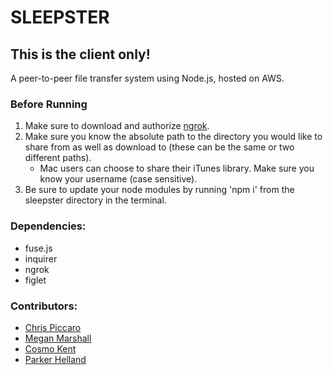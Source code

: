 # SLEEPSTER

## This is the client only!

A peer-to-peer file transfer system using Node.js, hosted on AWS. 

### Before Running
1. Make sure to download and authorize [ngrok](https://ngrok.com/). 
1. Make sure you know the absolute path to the directory you would like to share from as well as download to (these can be the same or two different paths).
    - Mac users can choose to share their iTunes library. Make sure you know your username (case sensitive).
1. Be sure to update your node modules by running 'npm i' from the sleepster directory in the terminal.

### Dependencies: 
* fuse.js
* inquirer
* ngrok
* figlet


### Contributors: 
* [Chris Piccaro](https://github.com/chrispiccaro18)
* [Megan Marshall](https://github.com/meganamarshall)
* [Cosmo Kent](https://github.com/cosmolightfoot)
* [Parker Helland](https://github.com/parkerchristian)
